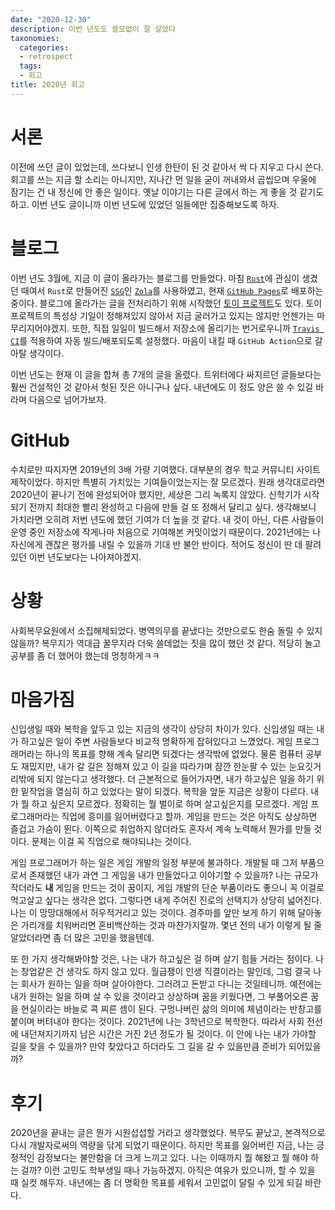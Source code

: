 ```yaml
---
date: "2020-12-30"
description: 이번 년도도 쓸모없이 잘 살았다
taxonomies:
  categories:
  - retrospect
  tags:
  - 회고
title: 2020년 회고
---
```


# 서론
이전에 쓰던 글이 있었는데, 쓰다보니 인생 한탄이 된 것 같아서 싹 다 지우고 다시 쓴다. 회고를 쓰는 지금 할 소리는 아니지만, 지나간 먼 일을 굳이 꺼내와서 곱씹으며 우울에 잠기는 건 내 정신에 안 좋은 일이다. 옛날 이야기는 다른 글에서 하는 게 좋을 것 같기도 하고. 이번 년도 글이니까 이번 년도에 있었던 일들에만 집중해보도록 하자.
<!-- more -->
# 블로그
이번 년도 3월에, 지금 이 글이 올라가는 블로그를 만들었다. 마침 [`Rust`](https://www.rust-lang.org/)에 관심이 생겼던 때여서 `Rust`로 만들어진 [`SSG`](https://www.cloudflare.com/learning/performance/static-site-generator/)인 [`Zola`](https://www.getzola.org/)를 사용하였고, 현재 [`GitHub Pages`](https://pages.github.com/)로 배포하는 중이다. 블로그에 올라가는 글을 전처리하기 위해 시작했던 [토이 프로젝트](https://github.com/hatchling13/rmdprep)도 있다. 토이 프로젝트의 특성상 기일이 정해져있지 않아서 지금 굴러가고 있지는 않지만 언젠가는 마무리지어야겠지. 또한, 직접 일일이 빌드해서 저장소에 올리기는 번거로우니까 [`Travis CI`](https://travis-ci.org/)를 적용하여 자동 빌드/배포되도록 설정했다. 마음이 내킬 때 `GitHub Action`으로 갈아탈 생각이다.

이번 년도는 현재 이 글을 합쳐 총 7개의 글을 올렸다. 트위터에다 싸지르던 글들보다는 훨씬 건설적인 것 같아서 헛된 짓은 아니구나 싶다. 내년에도 이 정도 양은 쓸 수 있길 바라며 다음으로 넘어가보자.

# GitHub
수치로만 따지자면 2019년의 3배 가량 기여했다. 대부분의 경우 학교 커뮤니티 사이트 제작이었다. 하지만 특별히 가치있는 기여들이었는지는 잘 모르겠다. 원래 생각대로라면 2020년이 끝나기 전에 완성되어야 했지만, 세상은 그리 녹록지 않았다. 신학기가 시작되기 전까지 최대한 빨리 완성하고 다음에 만들 걸 또 정해서 달리고 싶다. 생각해보니 가치라면 오히려 저번 년도에 했던 기여가 더 높을 것 같다. 내 것이 아닌, 다른 사람들이 운영 중인 저장소에 작게나마 처음으로 기여해본 커밋이었기 때문이다. 2021년에는 나 자신에게 괜찮은 평가를 내릴 수 있을까 기대 반 불안 반이다. 적어도 정신이 딴 데 팔려있던 이번 년도보다는 나아져야겠지.

# 상황
사회복무요원에서 소집해제되었다. 병역의무를 끝냈다는 것만으로도 한숨 돌릴 수 있지 않을까? 복무지가 역대급 꿀무지라 더욱 쓸데없는 짓을 많이 했던 것 같다. 적당히 놀고 공부를 좀 더 했어야 했는데 멍청하게ㅋㅋ

# 마음가짐
신입생일 때와 복학을 앞두고 있는 지금의 생각이 상당히 차이가 있다. 신입생일 때는 내가 하고싶은 일이 주변 사람들보다 비교적 명확하게 잡혀있다고 느꼈었다. 게임 프로그래머라는 하나의 목표를 향해 계속 달리면 되겠다는 생각밖에 없었다. 물론 컴퓨터 공부도 재밌지만, 내가 갈 길은 정해져 있고 이 길을 따라가며 잠깐 한눈팔 수 있는 눈요깃거리밖에 되지 않는다고 생각했다. 더 근본적으로 들어가자면, 내가 하고싶은 일을 하기 위한 밑작업을 열심히 하고 있었다는 말이 되겠다. 복학을 앞둔 지금은 상황이 다르다. 내가 뭘 하고 싶은지 모르겠다. 정확히는 뭘 벌이로 하며 살고싶은지를 모르겠다. 게임 프로그래머라는 직업에 흥미를 잃어버렸다고 할까. 게임을 만드는 것은 아직도 상상하면 즐겁고 가슴이 뛴다. 이쪽으로 취업하지 않더라도 혼자서 계속 노력해서 뭔가를 만들 것이다. 문제는 이걸 꼭 직업으로 해야되냐는 것이다.

게임 프로그래머가 하는 일은 게임 개발의 일정 부분에 불과하다. 개발될 때 그저 부품으로서 존재했던 내가 과연 그 게임을 내가 만들었다고 이야기할 수 있을까? 나는 규모가 작더라도 **내** 게임을 만드는 것이 꿈이지, 게임 개발의 단순 부품이라도 좋으니 꼭 이걸로 먹고살고 싶다는 생각은 없다. 그렇다면 내게 주어진 진로의 선택지가 상당히 넓어진다. 나는 이 망망대해에서 허우적거리고 있는 것이다. 경주마를 앞만 보게 하기 위해 달아놓은 가리개를 치워버리면 혼비백산하는 것과 마찬가지랄까. 몇년 전의 내가 이렇게 될 줄 알았더라면 좀 더 많은 고민을 했을텐데.

또 한 가지 생각해봐야할 것은, 나는 내가 하고싶은 걸 하며 살기 힘들 거라는 점이다. 나는 창업같은 건 생각도 하지 않고 있다. 월급쟁이 인생 직결이라는 말인데, 그럼 결국 나는 회사가 원하는 일을 하며 살아야한다. 그러려고 돈받고 다니는 것일테니까. 예전에는 내가 원하는 일을 하며 살 수 있을 것이라고 상상하며 꿈을 키웠다면, 그 부풀어오른 꿈을 현실이라는 바늘로 콕 찌른 셈이 된다. 구멍나버린 삶의 의미에 체념이라는 반창고를 붙이며 버텨내야 한다는 것이다. 2021년에 나는 3학년으로 복학한다. 따라서 사회 전선에 내던져지기까지 남은 시간은 거진 2년 정도가 될 것이다. 이 안에 나는 내가 가야할 길을 찾을 수 있을까? 만약 찾았다고 하더라도 그 길을 갈 수 있을만큼 준비가 되어있을까?

# 후기
2020년을 끝내는 글은 뭔가 시원섭섭할 거라고 생각했었다. 복무도 끝났고, 본격적으로 다시 개발자로써의 역량을 닦게 되었기 때문이다. 하지만 목표를 잃어버린 지금, 나는 긍정적인 감정보다는 불안함을 더 크게 느끼고 있다. 나는 이때까지 뭘 해왔고 뭘 해야 하는 걸까? 이런 고민도 학부생일 때나 가능하겠지. 아직은 여유가 있으니까, 할 수 있을 때 실컷 해두자. 내년에는 좀 더 명확한 목표를 세워서 고민없이 달릴 수 있게 되길 바란다.